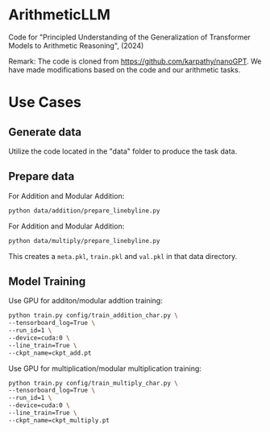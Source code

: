 # ArithmeticLLM
Code for "Principled Understanding of the Generalization of Transformer Models to Arithmetic Reasoning", (2024)

Remark: The code is cloned from https://github.com/karpathy/nanoGPT. We have made modifications based on the code and our arithmetic tasks.


# Use Cases

## Generate data

Utilize the code located in the "data" folder to produce the task data.

## Prepare data

For Addition and Modular Addition:

```sh
python data/addition/prepare_linebyline.py
```

For Addition and Modular Addition:

```sh
python data/multiply/prepare_linebyline.py
```

This creates a `meta.pkl`, `train.pkl` and `val.pkl` in that data directory.

## Model Training

Use GPU for additon/modular addtion training:

```sh
python train.py config/train_addition_char.py \
--tensorboard_log=True \
--run_id=1 \
--device=cuda:0 \
--line_train=True \
--ckpt_name=ckpt_add.pt
```

Use GPU for multiplication/modular multiplication training:

```sh
python train.py config/train_multiply_char.py \
--tensorboard_log=True \
--run_id=1 \
--device=cuda:0 \
--line_train=True \
--ckpt_name=ckpt_multiply.pt
```
